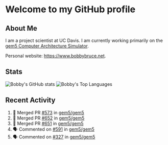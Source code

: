 # Welcome to my GitHub profile

## About Me

I am a project scientist at UC Davis. I am currently working primarily on the [gem5 Computer Architecture Simulator](https://github.com/gem5).

Personal website: <https://www.bobbybruce.net>.

## Stats

![Bobby's GitHub stats](https://github-readme-stats.vercel.app/api?username=bobbyrbruce&show_icons=true&theme=responsive&include_all_commits=true&count_private=true&show=reviews&disable_animations=true)
![Bobby's Top Languages ](https://github-readme-stats.vercel.app/api/top-langs/?username=bobbyrbruce&layout=compact&theme=responsive&count_private=true&langs_count=10&disable_animations=true)

## Recent Activity

<!--START_SECTION:activity-->
1. 🎉 Merged PR [#573](https://github.com/gem5/gem5/pull/573) in [gem5/gem5](https://github.com/gem5/gem5)
2. 🎉 Merged PR [#652](https://github.com/gem5/gem5/pull/652) in [gem5/gem5](https://github.com/gem5/gem5)
3. 🎉 Merged PR [#651](https://github.com/gem5/gem5/pull/651) in [gem5/gem5](https://github.com/gem5/gem5)
4. 🗣 Commented on [#591](https://github.com/gem5/gem5/issues/591#issuecomment-1839878969) in [gem5/gem5](https://github.com/gem5/gem5)
5. 🗣 Commented on [#327](https://github.com/gem5/gem5/pull/327#issuecomment-1839685021) in [gem5/gem5](https://github.com/gem5/gem5)
<!--END_SECTION:activity-->
